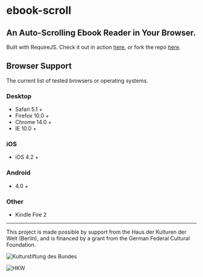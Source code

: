 # ebook-scroll

## An Auto-Scrolling Ebook Reader in Your Browser.

Built with RequireJS. Check it out in action [here](http://fiktion.cc/book/?fiktion_uuid=7e9aa2c0-327f-45b3-85f7-0bb401d1c1ce), or fork the repo [here](https://github.com/mzmm56/ebook-scroll/tree/master).

## Browser Support

The current list of tested browsers or operating systems.

### Desktop
- Safari 5.1 +
- Firefox 10.0 +
- Chrome 14.0 +
- IE 10.0 +

### iOS
- iOS 4.2 +

### Android
- 4.0 +

### Other
- Kindle Fire 2

---

This project is made possible by support from the Haus der Kulturen der Welt (Berlin), and is financed by a grant from the German Federal Cultural Foundation.

![Kulturstiftung des Bundes](http://fiktion.cc/wp-content/themes/Fiktion/components/meta/images/ksb.jpg)

![HKW](http://fiktion.cc/wp-content/themes/Fiktion/components/meta/images/hkw.png)
